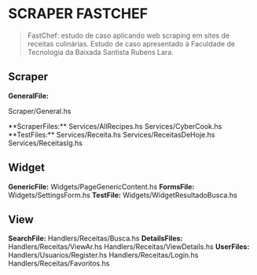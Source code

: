 # SCRAPER FASTCHEF
> FastChef: estudo de caso aplicando web scraping em sites de receitas culinárias. 
Estudo de caso apresentado à Faculdade de Tecnologia da Baixada Santista Rubens Lara.

## Scraper
**GeneralFile:**
<p> Scraper/General.hs</p>
**ScraperFiles:**
Services/AllRecipes.hs
Services/CyberCook.hs
**TestFiles:**
Services/Receita.hs
Services/ReceitasDeHoje.hs
Services/ReceitasIg.hs

## Widget
**GenericFile:**
Widgets/PageGenericContent.hs
**FormsFile:**
Widgets/SettingsForm.hs
**TestFile:**
Widgets/WidgetResultadoBusca.hs

## View
**SearchFile:**
Handlers/Receitas/Busca.hs
**DetailsFiles:**
Handlers/Receitas/ViewAr.hs
Handlers/Receitas/ViewDetails.hs
**UserFiles:**
Handlers/Usuarios/Register.hs
Handlers/Receitas/Login.hs
Handlers/Receitas/Favoritos.hs
